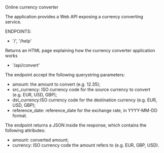 Online currency converter

The application provides a Web API exposing a currency converting service.

ENDPOINTS:

- '/', '/help'

Returns an HTML page explaining how the currency converter application works

- '/api/convert'

The endpoint accept the following querystring parameters:

- amount: the amount to convert (e.g. 12.35);
- src_currency: ISO currency code for the source currency to convert (e.g. EUR, USD, GBP);
- dst_currency:ISO currency code for the destination currency (e.g. EUR, USD, GBP);
- reference_date: reference_date for the exchange rate, in YYYY-MM-DD format.

The endpoint returns a JSON inside the response, which contains the following attributes:
- amount: converted amount;
- currency: ISO currency code the amount refers to (e.g. EUR, GBP, USD).


